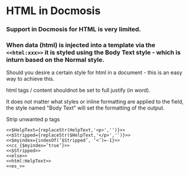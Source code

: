 # HTML in Docmosis

### Support in Docmosis for HTML is very limited.

### When data (html) is injected into a template via the `<<html:xxx>>` it is styled using the Body Text style - which is inturn based on the Normal style.

Should you desire a certain style for html in a document - this is an easy way to achieve this.

html tags / content shouldnot be set to full justify (in word).

It does not matter what styles or inline formatting are
applied to the field, the style named "Body Text" will set the formatting
of the output.

Strip unwanted p tags 

```
<<$HelpText={replaceStr(HelpText,'<p>','')}>>
<<$Stripped={replaceStr($HelpText,'</p>','')}>>
<<$myindex={indexOf(‘$Stripped’, ‘<’)=-1}>>
<<cs_{$myindex=’true’}>>
<<$Stripped>>
<<else>>
<<html:HelpText>>
<<es_>>

```